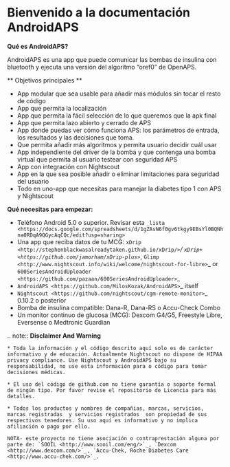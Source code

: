 
Bienvenido a la documentación AndroidAPS
==============================================

**Qué es AndroidAPS?**

AndroidAPS es una app que puede comunicar las bombas de insulina con bluetooth y ejecuta una versión del algoritmo “oref0” de OpenAPS.

** Objetivos principales **

* App modular que sea usable para añadir más módulos sin tocar el resto de código 
* App que permita la localización
* App que permita la fácil selección de lo que queremos que la apk final
* App que permita lazo abierto y cerrado de APS
* App donde puedas ver cómo funciona APS: los parámetros de entrada, los resultados y las decisiones que toma. 
* Que permita añadir más algoritmos y permita usuario decidir cuál usar
* App independiente del driver de la bomba y que contenga una bomba virtual que permita al usuario testear con seguridad APS
* App con integración con Nightscout
* App en la que sea posible añadir o eliminar limitaciones para seguridad del usuario
* Todo en uno-app que necesitas para manejar la diabetes tipo 1 con APS y Nightscout


**Qué necesitas para empezar:**

* Teléfono Android 5.0 o superior. Revisar esta `_lista <https://docs.google.com/spreadsheets/d/1gZAsN6f0gv6tkgy9EBsYl0BQNhna0RDqA9QGycAqCQc/edit?usp=sharing>`
* Una app que reciba datos de tu MCG: `xDrip <http://stephenblackwasalreadytaken.github.io/xDrip/>`_/ `xDrip+ <https://github.com/jamorham/xDrip-plus>`_, `Glimp <http://www.nightscout.info/wiki/welcome/nightscout-for-libre>`_ or `600SeriesAndroidUploader <https://github.com/pazaan/600SeriesAndroidUploader>`_
* `AndroidAPS <https://github.com/MilosKozak/AndroidAPS>`_ itself
* `Nightscout <https://github.com/nightscout/cgm-remote-monitor>`_ 0.10.2 o posterior
* Bomba de insulina compatible: Dana-R, Dana-RS o Accu-Check Combo
* Un monitor continuo de glucosa (MCG): Dexcom G4/G5, Freestyle Libre, Eversense o Medtronic Guardian


.. note:: 
	**Disclaimer And Warning**

	* Toda la información y el código descrito aquí solo es de carácter informativo y de educación. Actualmente Nightscout no dispone de HIPAA privacy compliance. Use Nightscout y AndroidAPS bajo su responsabilidad, no use esta información para o código para tomar decisiones médicas.

	* El uso del código de github.com no tiene garantía o soporte formal de ningún tipo. Por favor revise el repositorio de Licencia para más detalles.

	* Todos los productos y nombres de compañias, marcas, servicios, marcas registradas  y servicios registrados  son propiedad de sus respectivos tenedores. Su uso aquí es informativo y no implica afiliación o pago por ello. 

	NOTA- este proyecto no tiene asociación o contraprestación alguna por parte de: `SOOIL <http://www.sooil.com/eng/>`_, `Dexcom <http://www.dexcom.com/>`_, `Accu-Chek, Roche Diabetes Care <http://www.accu-chek.com/>`_.
